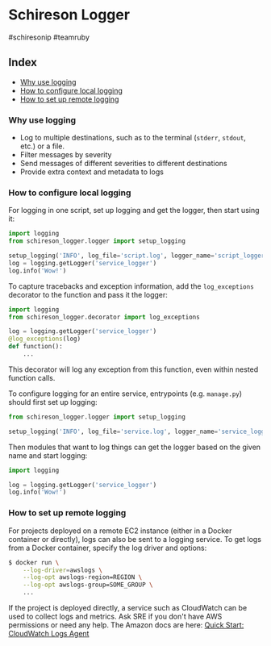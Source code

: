 # Schireson Logger
\#schiresonip #teamruby

## Index
* [Why use logging](#why-use-logging)
* [How to configure local logging](#local-logging)
* [How to set up remote logging](#remote-logging)

<a name='why-use-logging'></a>
### Why use logging
* Log to multiple destinations, such as to the terminal (`stderr`, `stdout`, etc.) or a file.
* Filter messages by severity
* Send messages of different severities to different destinations
* Provide extra context and metadata to logs

<a name='local-logging'></a>
### How to configure local logging
For logging in one script, set up logging and get the logger, then start using it:
```python
import logging
from schireson_logger.logger import setup_logging

setup_logging('INFO', log_file='script.log', logger_name='script_logger')
log = logging.getLogger('service_logger')
log.info('Wow!')
```

To capture tracebacks and exception information, add the `log_exceptions` decorator to the function and pass it the logger:
```python
import logging
from schireson_logger.decorator import log_exceptions

log = logging.getLogger('service_logger')
@log_exceptions(log)
def function():
    ...
```
This decorator will log any exception from this function, even within nested function calls.

To configure logging for an entire service, entrypoints (e.g. `manage.py`) should first set up logging:
```python
from schireson_logger.logger import setup_logging

setup_logging('INFO', log_file='service.log', logger_name='service_logger')
```

Then modules that want to log things can get the logger based on the given name and start logging:
```python
import logging

log = logging.getLogger('service_logger')
log.info('Wow!')
```

<a name='remote-logging'></a>
### How to set up remote logging
 For projects deployed on a remote EC2 instance (either in a Docker container or directly), logs can also be sent to a logging service.
To get logs from a Docker container, specify the log driver and options:
```bash
$ docker run \
    --log-driver=awslogs \
    --log-opt awslogs-region=REGION \
    --log-opt awslogs-group=SOME_GROUP \
    ...
```

If the project is deployed directly, a service such as CloudWatch can be used to collect logs and metrics. 
Ask SRE if you don't have AWS permissions or need any help.
The Amazon docs are here: [Quick Start: CloudWatch Logs Agent](https://docs.aws.amazon.com/AmazonCloudWatch/latest/logs/QuickStartEC2Instance.html)
